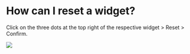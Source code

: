 # How can I reset a widget?

<p class="no-margin">Click on the three dots at the top right of the respective widget &gt; Reset &gt; Confirm.</p>
<p class="no-margin"></p>
<div class="intercom-container"><img src="/assets/img/teams-pro/image_194.png"></div>

<Intercom />
<Clarity />
<GoogleAnalytics />

